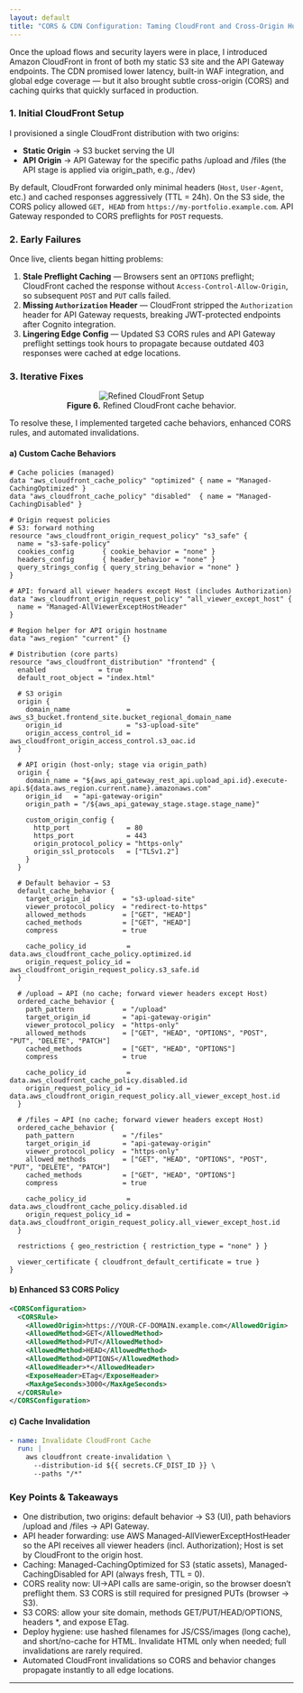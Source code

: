 ```yaml
---
layout: default
title: "CORS & CDN Configuration: Taming CloudFront and Cross-Origin Hurdles"
---
```


Once the upload flows and security layers were in place, I introduced Amazon CloudFront in front of both my static S3 site and the API Gateway endpoints. The CDN promised lower latency, built-in WAF integration, and global edge coverage — but it also brought subtle cross-origin (CORS) and caching quirks that quickly surfaced in production.

### 1. Initial CloudFront Setup
I provisioned a single CloudFront distribution with two origins:
- **Static Origin** → S3 bucket serving the UI  
- **API Origin** → API Gateway for the specific paths /upload and /files (the API stage is applied via origin_path, e.g., /dev)

By default, CloudFront forwarded only minimal headers (`Host`, `User-Agent`, etc.) and cached responses aggressively (TTL = 24h). On the S3 side, the CORS policy allowed `GET, HEAD` from `https://my-portfolio.example.com`. API Gateway responded to CORS preflights for `POST` requests.


### 2. Early Failures
Once live, clients began hitting problems:
1. **Stale Preflight Caching** — Browsers sent an `OPTIONS` preflight; CloudFront cached the response without `Access-Control-Allow-Origin`, so subsequent `POST` and `PUT` calls failed.  
2. **Missing `Authorization` Header** — CloudFront stripped the `Authorization` header for API Gateway requests, breaking JWT-protected endpoints after Cognito integration.  
3. **Lingering Edge Config** — Updated S3 CORS rules and API Gateway preflight settings took hours to propagate because outdated 403 responses were cached at edge locations.

### 3. Iterative Fixes
<div align="center">
    <figure class="figure-center">
    <img src="{{ site.baseurl }}/assets/images/refined-cache-behaviors-flow.png" alt="Refined CloudFront Setup" />
    <figcaption><strong>Figure 6.</strong> Refined CloudFront cache behavior.</figcaption>
    </figure>
</div>
To resolve these, I implemented targeted cache behaviors, enhanced CORS rules, and automated invalidations.

#### a) Custom Cache Behaviors
```hcl
# Cache policies (managed)
data "aws_cloudfront_cache_policy" "optimized" { name = "Managed-CachingOptimized" }
data "aws_cloudfront_cache_policy" "disabled"  { name = "Managed-CachingDisabled" }

# Origin request policies
# S3: forward nothing
resource "aws_cloudfront_origin_request_policy" "s3_safe" {
  name = "s3-safe-policy"
  cookies_config       { cookie_behavior = "none" }
  headers_config       { header_behavior = "none" }
  query_strings_config { query_string_behavior = "none" }
}

# API: forward all viewer headers except Host (includes Authorization)
data "aws_cloudfront_origin_request_policy" "all_viewer_except_host" {
  name = "Managed-AllViewerExceptHostHeader"
}

# Region helper for API origin hostname
data "aws_region" "current" {}

# Distribution (core parts)
resource "aws_cloudfront_distribution" "frontend" {
  enabled             = true
  default_root_object = "index.html"

  # S3 origin
  origin {
    domain_name              = aws_s3_bucket.frontend_site.bucket_regional_domain_name
    origin_id                = "s3-upload-site"
    origin_access_control_id = aws_cloudfront_origin_access_control.s3_oac.id
  }

  # API origin (host-only; stage via origin_path)
  origin {
    domain_name = "${aws_api_gateway_rest_api.upload_api.id}.execute-api.${data.aws_region.current.name}.amazonaws.com"
    origin_id   = "api-gateway-origin"
    origin_path = "/${aws_api_gateway_stage.stage.stage_name}"

    custom_origin_config {
      http_port              = 80
      https_port             = 443
      origin_protocol_policy = "https-only"
      origin_ssl_protocols   = ["TLSv1.2"]
    }
  }

  # Default behavior → S3
  default_cache_behavior {
    target_origin_id        = "s3-upload-site"
    viewer_protocol_policy  = "redirect-to-https"
    allowed_methods         = ["GET", "HEAD"]
    cached_methods          = ["GET", "HEAD"]
    compress                = true

    cache_policy_id          = data.aws_cloudfront_cache_policy.optimized.id
    origin_request_policy_id = aws_cloudfront_origin_request_policy.s3_safe.id
  }

  # /upload → API (no cache; forward viewer headers except Host)
  ordered_cache_behavior {
    path_pattern            = "/upload"
    target_origin_id        = "api-gateway-origin"
    viewer_protocol_policy  = "https-only"
    allowed_methods         = ["GET", "HEAD", "OPTIONS", "POST", "PUT", "DELETE", "PATCH"]
    cached_methods          = ["GET", "HEAD", "OPTIONS"]
    compress                = true

    cache_policy_id          = data.aws_cloudfront_cache_policy.disabled.id
    origin_request_policy_id = data.aws_cloudfront_origin_request_policy.all_viewer_except_host.id
  }

  # /files → API (no cache; forward viewer headers except Host)
  ordered_cache_behavior {
    path_pattern            = "/files"
    target_origin_id        = "api-gateway-origin"
    viewer_protocol_policy  = "https-only"
    allowed_methods         = ["GET", "HEAD", "OPTIONS", "POST", "PUT", "DELETE", "PATCH"]
    cached_methods          = ["GET", "HEAD", "OPTIONS"]
    compress                = true

    cache_policy_id          = data.aws_cloudfront_cache_policy.disabled.id
    origin_request_policy_id = data.aws_cloudfront_origin_request_policy.all_viewer_except_host.id
  }

  restrictions { geo_restriction { restriction_type = "none" } }

  viewer_certificate { cloudfront_default_certificate = true }
}
```

#### b) Enhanced S3 CORS Policy
```xml
<CORSConfiguration>
  <CORSRule>
    <AllowedOrigin>https://YOUR-CF-DOMAIN.example.com</AllowedOrigin>
    <AllowedMethod>GET</AllowedMethod>
    <AllowedMethod>PUT</AllowedMethod>
    <AllowedMethod>HEAD</AllowedMethod>
    <AllowedMethod>OPTIONS</AllowedMethod>
    <AllowedHeader>*</AllowedHeader>
    <ExposeHeader>ETag</ExposeHeader>
    <MaxAgeSeconds>3000</MaxAgeSeconds>
  </CORSRule>
</CORSConfiguration>
```

#### c) Cache Invalidation
```yaml
- name: Invalidate CloudFront Cache
  run: |
    aws cloudfront create-invalidation \
      --distribution-id ${{ secrets.CF_DIST_ID }} \
      --paths "/*"
```

### Key Points & Takeaways
- One distribution, two origins: default behavior → S3 (UI), path behaviors /upload and /files → API Gateway.
- API header forwarding: use AWS Managed-AllViewerExceptHostHeader so the API receives all viewer headers (incl. Authorization); Host is set by CloudFront to the origin host.
- Caching: Managed-CachingOptimized for S3 (static assets), Managed-CachingDisabled for API (always fresh, TTL = 0).
- CORS reality now: UI→API calls are same-origin, so the browser doesn’t preflight them. S3 CORS is still required for presigned PUTs (browser → S3).
- S3 CORS: allow your site domain, methods GET/PUT/HEAD/OPTIONS, headers *, and expose ETag.
- Deploy hygiene: use hashed filenames for JS/CSS/images (long cache), and short/no-cache for HTML. Invalidate HTML only when needed; full invalidations are rarely required.
- Automated CloudFront invalidations so CORS and behavior changes propagate instantly to all edge locations.

------------------------
